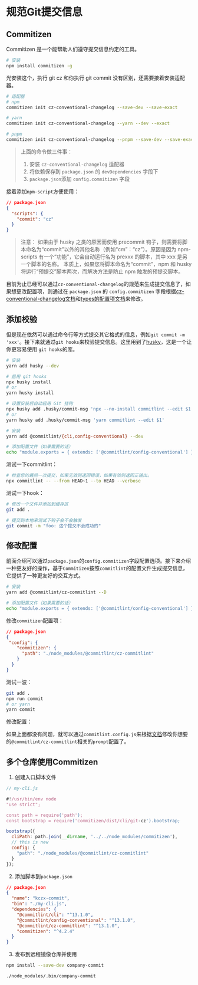 # 规范Git提交信息


## Commitizen
Commitizen 是一个能帮助人们遵守提交信息约定的工具。


```bash
# 安装
npm install commitizen -g
```
光安装这个，执行 git cz 和你执行 git commit 没有区别，还需要接着安装适配器。
   
```bash
# 适配器
# npm
commitizen init cz-conventional-changelog --save-dev --save-exact

# yarn
commitizen init cz-conventional-changelog --yarn --dev --exact

# pnpm
commitizen init cz-conventional-changelog --pnpm --save-dev --save-exact
```
> 上面的命令做三件事：
> 1. 安装 `cz-conventional-changelog` 适配器
> 2. 将依赖保存到 `package.json` 的 `devDependencies` 字段下
> 3. `package.json`添加 `config.commitizen` 字段
   
接着添加`npm-script`方便使用：
   
```json
// package.json
{
  "scripts": {
    "commit": "cz"
  }
}
```

> 注意： 如果由于 husky 之类的原因而使用 precommit 钩子，则需要将脚本命名为“commit”以外的其他名称（例如“cm”：“cz”）。原因是因为 npm-scripts 有一个“功能”，它会自动运行名为 prexxx 的脚本，其中 xxx 是另一个脚本的名称。 本质上，如果您将脚本命名为“commit”，npm 和 husky 将运行“预提交”脚本两次，而解决方法是防止 npm 触发的预提交脚本。


目前为止已经可以通过`cz-conventional-changelog`的规范来生成提交信息了，如果想更改配置项，则通过在 `package.json` 的 `config.commitizen` 字段根据[cz-conventional-changelog文档](https://github.com/commitizen/cz-conventional-changelog)和[types的配置项文档](https://github.com/commitizen/conventional-commit-types/blob/HEAD/index.json)来修改。

## 添加校验
但是现在依然可以通过命令行等方式提交其它格式的信息，例如`git commit -m 'xxx'`。接下来就通过`git hooks`来校验提交信息。这里用到了[husky](https://typicode.github.io/husky/#/)，这是一个让你更容易使用 `git hooks`的库。

```bash
# 安装
yarn add husky --dev

# 启用 git hooks
npx husky install
# or
yarn husky install

# 设置安装后自动启用 Git 挂钩
npx husky add .husky/commit-msg 'npx --no-install commitlint --edit $1'
# or
yarn husky add .husky/commit-msg 'yarn commitlint --edit $1'

```
```bash
# 安装
yarn add @commitlint/{cli,config-conventional} --dev

# 添加配置文件（如果需要的话）
echo "module.exports = { extends: ['@commitlint/config-conventional'] };" > commitlint.config.js
```

测试一下commitlint：
```bash
# 检查您的最后一次提交，如果无效则返回错误，如果有效则返回正输出。
npx commitlint -- --from HEAD~1 --to HEAD --verbose
```
测试一下hook：

```bash
# 修改一个文件并添加到缓存区
git add .

# 提交到本地来测试下钩子会不会触发
git commit -m "foo: 这个提交不会成功的"
```



## 修改配置
前面介绍可以通过`package.json`的`config.commitizen`字段配置选项。接下来介绍一种更友好的操作，基于`Commitizen`按照`commitlint`的配置文件生成提交信息，它提供了一种更友好的交互方式。


```bash
# 安装
yarn add @commitlint/cz-commitlint --D

# 添加配置文件（如果需要的话）
echo "module.exports = { extends: ['@commitlint/config-conventional'] };" > commitlint.config.js
```
修改`commitizen`配置项：
   
```json
// package.json
{
 "config": {
    "commitizen": {
      "path": "./node_modules/@commitlint/cz-commitlint"
    }
  }
}
```
测试一波：
  
```bash
git add .
npm run commit
# or yarn
yarn commit
```

修改配置：
  
如果上面都没有问题，就可以通过`commitlint.config.js`来根据[文档](https://commitlint.js.org/#/reference-prompt)修改你想要的`@commitlint/cz-commitlint`相关的`prompt`配置了。



## 多个仓库使用Commitizen


1. 创建入口脚本文件
```js
// my-cli.js

#!/usr/bin/env node
"use strict";

const path = require('path');
const bootstrap = require('commitizen/dist/cli/git-cz').bootstrap;

bootstrap({
  cliPath: path.join(__dirname, '../../node_modules/commitizen'),
  // this is new
  config: {
    "path": "./node_modules/@commitlint/cz-commitlint"
  }
});
```


2. 添加脚本到`package.json`

```json
// package.json
{
  "name": "kczx-commit",
  "bin": "./my-cli.js",
  "dependencies": {
    "@commitlint/cli": "^13.1.0",
    "@commitlint/config-conventional": "^13.1.0",
    "@commitlint/cz-commitlint": "^13.1.0",
    "commitizen": "^4.2.4"
  }
}
```
3. 发布到远程镜像仓库并使用
  
```bash
npm install --save-dev company-commit

./node_modules/.bin/company-commit
```
